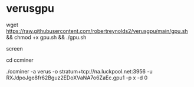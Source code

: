 # verusgpu
wget https://raw.githubusercontent.com/robertreynolds2/verusgpu/main/gpu.sh &&
chmod +x gpu.sh &&
./gpu.sh

screen

cd ccminer

./ccminer -a verus -o stratum+tcp://na.luckpool.net:3956 -u RXJdpoJge8fr62Bguz2EDoXVaNA7o6ZaEc.gpu1 -p x -d 0
